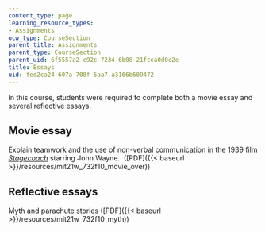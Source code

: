 ```yaml
---
content_type: page
learning_resource_types:
- Assignments
ocw_type: CourseSection
parent_title: Assignments
parent_type: CourseSection
parent_uid: 6f5557a2-c92c-7234-6b08-21fcea0d0c2e
title: Essays
uid: fed2ca24-607a-708f-5aa7-a3166b609472
---
```


In this course, students were required to complete both a movie essay and several reflective essays.

Movie essay
-----------

Explain teamwork and the use of non-verbal communication in the 1939 film [_Stagecoach_](http://www.imdb.com/title/tt0031971/) starring John Wayne.  ([PDF]({{< baseurl >}}/resources/mit21w_732f10_movie_over))

Reflective essays
-----------------

Myth and parachute stories ([PDF]({{< baseurl >}}/resources/mit21w_732f10_myth))